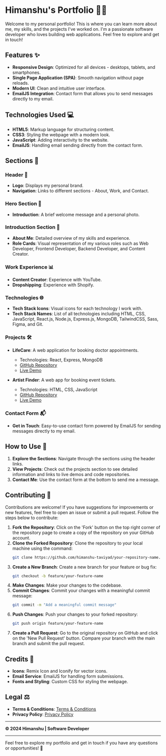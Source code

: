 # Himanshu's Portfolio 💼🌟

Welcome to my personal portfolio! This is where you can learn more about me, my skills, and the projects I've worked on. I'm a passionate software developer who loves building web applications. Feel free to explore and get in touch!

## Features ✨

- **Responsive Design**: Optimized for all devices - desktops, tablets, and smartphones.
- **Single Page Application (SPA)**: Smooth navigation without page reloads.
- **Modern UI**: Clean and intuitive user interface.
- **EmailJS Integration**: Contact form that allows you to send messages directly to my email.

## Technologies Used 💻

- **HTML5**: Markup language for structuring content.
- **CSS3**: Styling the webpage with a modern look.
- **JavaScript**: Adding interactivity to the website.
- **EmailJS**: Handling email sending directly from the contact form.

## Sections 📑

### Header 🚀

- **Logo**: Displays my personal brand.
- **Navigation**: Links to different sections - About, Work, and Contact.

### Hero Section 👋

- **Introduction**: A brief welcome message and a personal photo.

### Introduction Section 🌟

- **About Me**: Detailed overview of my skills and experience.
- **Role Cards**: Visual representation of my various roles such as Web Developer, Frontend Developer, Backend Developer, and Content Creator.

### Work Experience 📊

- **Content Creator**: Experience with YouTube.
- **Dropshipping**: Experience with Shopify.

### Technologies 🌐

- **Tech Stack Icons**: Visual icons for each technology I work with.
- **Tech Stack Names**: List of all technologies including HTML, CSS, JavaScript, React.js, Node.js, Express.js, MongoDB, TailwindCSS, Sass, Figma, and Git.

### Projects 🛠️

- **LifeCare**: A web application for booking doctor appointments.
  - Technologies: React, Express, MongoDB
  - [GitHub Repository](https://github.com/himanshu-tyd/travel-booking-app)
  - [Live Demo](https://lifecare07.netlify.app/)
  
- **Artist Finder**: A web app for booking event tickets.
  - Technologies: HTML, CSS, JavaScript
  - [GitHub Repository](https://github.com/himanshu-tyd/Artist_Finder)
  - [Live Demo](https://himanshu-tyd.github.io/Artist_Finder/)

### Contact Form 📬

- **Get in Touch**: Easy-to-use contact form powered by EmailJS for sending messages directly to my email.

## How to Use 🚀

1. **Explore the Sections**: Navigate through the sections using the header links.
2. **View Projects**: Check out the projects section to see detailed information and links to live demos and code repositories.
3. **Contact Me**: Use the contact form at the bottom to send me a message.

## Contributing 🤝

Contributions are welcome! If you have suggestions for improvements or new features, feel free to open an issue or submit a pull request. Follow the steps below to contribute:

1. **Fork the Repository**: Click on the 'Fork' button on the top right corner of the repository page to create a copy of the repository on your GitHub account.
2. **Clone the Forked Repository**: Clone the repository to your local machine using the command:
    ```bash
    git clone https://github.com/himanshu-taviyad/your-repository-name.git
    ```
3. **Create a New Branch**: Create a new branch for your feature or bug fix:
    ```bash
    git checkout -b feature/your-feature-name
    ```
4. **Make Changes**: Make your changes to the codebase.
5. **Commit Changes**: Commit your changes with a meaningful commit message:
    ```bash
    git commit -m "Add a meaningful commit message"
    ```
6. **Push Changes**: Push your changes to your forked repository:
    ```bash
    git push origin feature/your-feature-name
    ```
7. **Create a Pull Request**: Go to the original repository on GitHub and click on the 'New Pull Request' button. Compare your branch with the main branch and submit the pull request.

## Credits 📜

- **Icons**: Remix Icon and Iconify for vector icons.
- **Email Service**: EmailJS for handling form submissions.
- **Fonts and Styling**: Custom CSS for styling the webpage.

## Legal ⚖️

- **Terms & Conditions**: [Terms & Conditions](#)
- **Privacy Policy**: [Privacy Policy](#)

---

**&copy; 2024 Himanshu | Software Developer**

---

Feel free to explore my portfolio and get in touch if you have any questions or opportunities! 🚀
